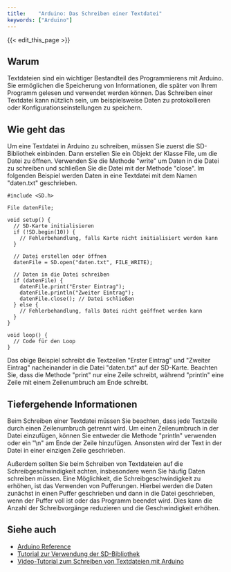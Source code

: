 ```yaml
---
title:    "Arduino: Das Schreiben einer Textdatei"
keywords: ["Arduino"]
---
```


{{< edit_this_page >}}

## Warum

Textdateien sind ein wichtiger Bestandteil des Programmierens mit Arduino. Sie ermöglichen die Speicherung von Informationen, die später von Ihrem Programm gelesen und verwendet werden können. Das Schreiben einer Textdatei kann nützlich sein, um beispielsweise Daten zu protokollieren oder Konfigurationseinstellungen zu speichern.

## Wie geht das

Um eine Textdatei in Arduino zu schreiben, müssen Sie zuerst die SD-Bibliothek einbinden. Dann erstellen Sie ein Objekt der Klasse File, um die Datei zu öffnen. Verwenden Sie die Methode "write" um Daten in die Datei zu schreiben und schließen Sie die Datei mit der Methode "close". Im folgenden Beispiel werden Daten in eine Textdatei mit dem Namen "daten.txt" geschrieben.

```Arduino
#include <SD.h>

File datenFile;

void setup() {
  // SD-Karte initialisieren
  if (!SD.begin(10)) {
    // Fehlerbehandlung, falls Karte nicht initialisiert werden kann
  }

  // Datei erstellen oder öffnen
  datenFile = SD.open("daten.txt", FILE_WRITE);

  // Daten in die Datei schreiben
  if (datenFile) {
    datenFile.print("Erster Eintrag");
    datenFile.println("Zweiter Eintrag");
    datenFile.close(); // Datei schließen
  } else {
    // Fehlerbehandlung, falls Datei nicht geöffnet werden kann
  }
}

void loop() {
  // Code für den Loop
}
```

Das obige Beispiel schreibt die Textzeilen "Erster Eintrag" und "Zweiter Eintrag" nacheinander in die Datei "daten.txt" auf der SD-Karte. Beachten Sie, dass die Methode "print" nur eine Zeile schreibt, während "println" eine Zeile mit einem Zeilenumbruch am Ende schreibt.

## Tiefergehende Informationen

Beim Schreiben einer Textdatei müssen Sie beachten, dass jede Textzeile durch einen Zeilenumbruch getrennt wird. Um einen Zeilenumbruch in der Datei einzufügen, können Sie entweder die Methode "println" verwenden oder ein "\n" am Ende der Zeile hinzufügen. Ansonsten wird der Text in der Datei in einer einzigen Zeile geschrieben.

Außerdem sollten Sie beim Schreiben von Textdateien auf die Schreibgeschwindigkeit achten, insbesondere wenn Sie häufig Daten schreiben müssen. Eine Möglichkeit, die Schreibgeschwindigkeit zu erhöhen, ist das Verwenden von Pufferungen. Hierbei werden die Daten zunächst in einen Puffer geschrieben und dann in die Datei geschrieben, wenn der Puffer voll ist oder das Programm beendet wird. Dies kann die Anzahl der Schreibvorgänge reduzieren und die Geschwindigkeit erhöhen.

## Siehe auch

- [Arduino Reference](https://www.arduino.cc/reference/de/)
- [Tutorial zur Verwendung der SD-Bibliothek](https://www.arduino.cc/en/guide/libraries)
- [Video-Tutorial zum Schreiben von Textdateien mit Arduino](https://www.youtube.com/watch?v=DbI32og7lMM)